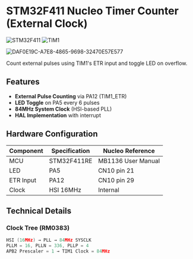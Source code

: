 # STM32F411 Nucleo Timer Counter (External Clock)

![STM32F411](https://img.shields.io/badge/STM32F411-Nucleo-blue)
![TIM1](https://img.shields.io/badge/TIM1-External_Counter-green)

![DAF0E19C-A7E8-4865-9698-32470E57E577](https://github.com/user-attachments/assets/684b8c18-f251-4f7e-bcb2-075a4e63503f)



Count external pulses using TIM1's ETR input and toggle LED on overflow.

## Features
- **External Pulse Counting** via PA12 (TIM1_ETR)
- **LED Toggle** on PA5 every 6 pulses
- **84MHz System Clock** (HSI-based PLL)
- **HAL Implementation** with interrupt

## Hardware Configuration
| Component | Specification | Nucleo Reference |
|-----------|---------------|------------------|
| MCU       | STM32F411RE   | MB1136 User Manual |
| LED       | PA5           | CN10 pin 21 |
| ETR Input | PA12           | CN10 pin 29 |
| Clock     | HSI 16MHz     | Internal |

## Technical Details
### Clock Tree (RM0383)
```c
HSI (16MHz) → PLL → 84MHz SYSCLK
PLLM = 16, PLLN = 336, PLLP = 4
APB2 Prescaler = 1 → TIM1 Clock = 84MHz
